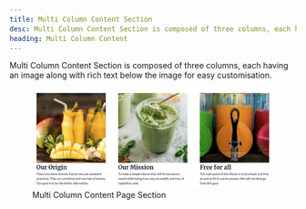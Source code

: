 ```yaml
---
title: Multi Column Content Section
desc: Multi Column Content Section is composed of three columns, each having an image along with rich text below the image for easy customisation.
heading: Multi Column Content
---
```


Multi Column Content Section is composed of three columns, each having an image along with rich text below the image for easy customisation.


<figure>
  <img src="./multi-column-content.png" alt="Section composed of three columns, each having an image and rich text." eleventy:widths="600">
  <figcaption>Multi Column Content Page Section</figcaption>
</figure>
